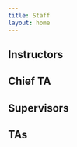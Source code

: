```yaml
---
title: Staff
layout: home
---
```

<script src="assets/js/script.js" defer></script>
<link rel="stylesheet" href="assets/css/style.css">

## Instructors
<div id="instructor" class="staff-container"></div>

## Chief TA
<div id="chief" class="staff-container"></div>

## Supervisors
<div id="supervisor" class="staff-container"></div>

## TAs
<div id="ta" class="staff-container"></div>
